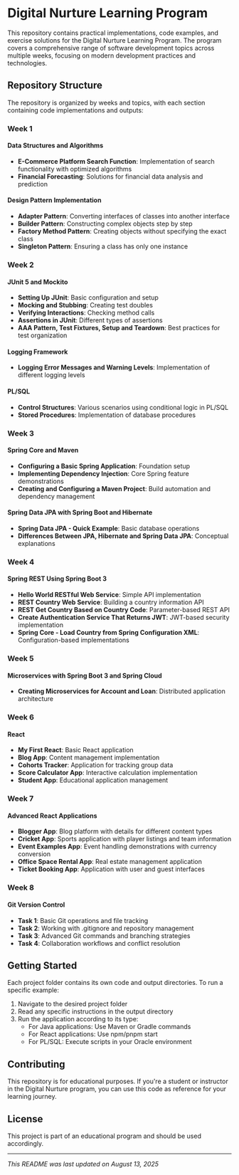 # Digital Nurture Learning Program

This repository contains practical implementations, code examples, and exercise solutions for the Digital Nurture Learning Program. The program covers a comprehensive range of software development topics across multiple weeks, focusing on modern development practices and technologies.

## Repository Structure

The repository is organized by weeks and topics, with each section containing code implementations and outputs:

### Week 1

#### Data Structures and Algorithms

- **E-Commerce Platform Search Function**: Implementation of search functionality with optimized algorithms
- **Financial Forecasting**: Solutions for financial data analysis and prediction

#### Design Pattern Implementation

- **Adapter Pattern**: Converting interfaces of classes into another interface
- **Builder Pattern**: Constructing complex objects step by step
- **Factory Method Pattern**: Creating objects without specifying the exact class
- **Singleton Pattern**: Ensuring a class has only one instance

### Week 2

#### JUnit 5 and Mockito

- **Setting Up JUnit**: Basic configuration and setup
- **Mocking and Stubbing**: Creating test doubles
- **Verifying Interactions**: Checking method calls
- **Assertions in JUnit**: Different types of assertions
- **AAA Pattern, Test Fixtures, Setup and Teardown**: Best practices for test organization

#### Logging Framework

- **Logging Error Messages and Warning Levels**: Implementation of different logging levels

#### PL/SQL

- **Control Structures**: Various scenarios using conditional logic in PL/SQL
- **Stored Procedures**: Implementation of database procedures

### Week 3

#### Spring Core and Maven

- **Configuring a Basic Spring Application**: Foundation setup
- **Implementing Dependency Injection**: Core Spring feature demonstrations
- **Creating and Configuring a Maven Project**: Build automation and dependency management

#### Spring Data JPA with Spring Boot and Hibernate

- **Spring Data JPA - Quick Example**: Basic database operations
- **Differences Between JPA, Hibernate and Spring Data JPA**: Conceptual explanations

### Week 4

#### Spring REST Using Spring Boot 3

- **Hello World RESTful Web Service**: Simple API implementation
- **REST Country Web Service**: Building a country information API
- **REST Get Country Based on Country Code**: Parameter-based REST API
- **Create Authentication Service That Returns JWT**: JWT-based security implementation
- **Spring Core - Load Country from Spring Configuration XML**: Configuration-based implementations

### Week 5

#### Microservices with Spring Boot 3 and Spring Cloud

- **Creating Microservices for Account and Loan**: Distributed application architecture

### Week 6

#### React

- **My First React**: Basic React application
- **Blog App**: Content management implementation
- **Cohorts Tracker**: Application for tracking group data
- **Score Calculator App**: Interactive calculation implementation
- **Student App**: Educational application management

### Week 7

#### Advanced React Applications

- **Blogger App**: Blog platform with details for different content types
- **Cricket App**: Sports application with player listings and team information
- **Event Examples App**: Event handling demonstrations with currency conversion
- **Office Space Rental App**: Real estate management application
- **Ticket Booking App**: Application with user and guest interfaces

### Week 8

#### Git Version Control

- **Task 1**: Basic Git operations and file tracking
- **Task 2**: Working with .gitignore and repository management
- **Task 3**: Advanced Git commands and branching strategies
- **Task 4**: Collaboration workflows and conflict resolution

## Getting Started

Each project folder contains its own code and output directories. To run a specific example:

1. Navigate to the desired project folder
2. Read any specific instructions in the output directory
3. Run the application according to its type:
   - For Java applications: Use Maven or Gradle commands
   - For React applications: Use npm/pnpm start
   - For PL/SQL: Execute scripts in your Oracle environment


## Contributing

This repository is for educational purposes. If you're a student or instructor in the Digital Nurture program, you can use this code as reference for your learning journey.

## License

This project is part of an educational program and should be used accordingly.

---

_This README was last updated on August 13, 2025_
